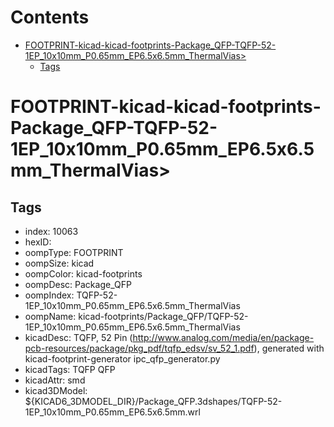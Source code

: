



Contents
========

* [FOOTPRINT-kicad-kicad-footprints-Package_QFP-TQFP-52-1EP_10x10mm_P0.65mm_EP6.5x6.5mm_ThermalVias>](#footprint-kicad-kicad-footprints-package_qfp-tqfp-52-1ep_10x10mm_p065mm_ep65x65mm_thermalvias)
	* [Tags](#tags)

# FOOTPRINT-kicad-kicad-footprints-Package_QFP-TQFP-52-1EP_10x10mm_P0.65mm_EP6.5x6.5mm_ThermalVias>

## Tags

- index: 10063
- hexID: 
- oompType: FOOTPRINT
- oompSize: kicad
- oompColor: kicad-footprints
- oompDesc: Package_QFP
- oompIndex: TQFP-52-1EP_10x10mm_P0.65mm_EP6.5x6.5mm_ThermalVias
- oompName: kicad-footprints/Package_QFP/TQFP-52-1EP_10x10mm_P0.65mm_EP6.5x6.5mm_ThermalVias
- kicadDesc: TQFP, 52 Pin (http://www.analog.com/media/en/package-pcb-resources/package/pkg_pdf/tqfp_edsv/sv_52_1.pdf), generated with kicad-footprint-generator ipc_qfp_generator.py
- kicadTags: TQFP QFP
- kicadAttr: smd
- kicad3DModel: ${KICAD6_3DMODEL_DIR}/Package_QFP.3dshapes/TQFP-52-1EP_10x10mm_P0.65mm_EP6.5x6.5mm.wrl
